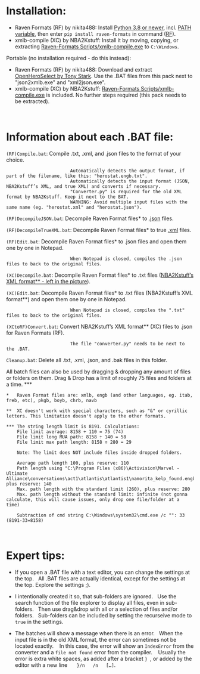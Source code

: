 # Installation:
- Raven Formats (RF) by nikita488: Install [Python 3.8 or newer](https://www.python.org/downloads/), incl. [PATH variable](https://cloudacademy.com/wp-content/uploads/2020/01/Python-Windows-installer.png), then enter `pip install raven-formats` in command ([RF](https://pypi.org/project/raven-formats/)).
- xmlb-compile (XC) by NBA2Kstuff: Install it by moving, copying, or extracting [Raven-Formats Scripts/xmlb-compile.exe](https://github.com/ak2yny/Marvel-Mods-Batch-Scripts/blob/915a9c745d7c79d08a0b3dfee78163d1c56bd966/Raven-Formats%20Scripts/xmlb-compile.exe) to `C:\Windows`.

Portable (no installation required - do this instead):
- Raven Formats (RF) by nikita488: Download and extract [OpenHeroSelect by Tony Stark](https://github.com/TheRealPSV/OpenHeroSelect/releases).
Use the .BAT files from this pack next to "json2xmlb.exe" and "xml2json.exe".
- xmlb-compile (XC) by NBA2Kstuff: [Raven-Formats Scripts/xmlb-compile.exe](https://github.com/ak2yny/Marvel-Mods-Batch-Scripts/blob/915a9c745d7c79d08a0b3dfee78163d1c56bd966/Raven-Formats%20Scripts/xmlb-compile.exe) is included. No further steps required (this pack needs to be extracted).

 

# Information about each .BAT file:

`(RF)Compile.bat`:          Compile .txt, .xml, and .json files to the format of your choice.

                            Automatically detects the output format, if part of the filename, like this: "herostat.engb.txt".
                            Automatically detects the input format (JSON, NBA2Kstuff’s XML, and true XML) and converts if necessary.
                            "Converter.py" is required for the old XML format by NBA2Kstuff. Keep it next to the BAT.
                            WARNING: Avoid multiple input files with the same name (eg. "herostat.xml" and "herostat.json").

`(RF)DecompileJSON.bat`:    Decompile Raven Format files* to [.json](https://www.w3schools.com/js/js_json_intro.asp) files.

`(RF)DecompileTrueXML.bat`: Decompile Raven Format files* to true [.xml](https://www.w3schools.com/xml/xml_whatis.asp) files.

`(RF)Edit.bat`:             Decompile Raven Format files* to .json files and open them one by one in Notepad.

                            When Notepad is closed, compiles the .json files to back to the original files.

`(XC)Decompile.bat`:        Decompile Raven Format files* to .txt files ([NBA2Kstuff’s XML format** - left in the picture](https://i.imgur.com/mtEzMDh.png)).

`(XC)Edit.bat`:             Decompile Raven Format files* to .txt files (NBA2Kstuff’s XML format**) and open them one by one in Notepad.

                            When Notepad is closed, compiles the ".txt" files to back to the original files.

`(XCtoRF)Convert.bat`:      Convert NBA2Kstuff’s XML format** (XC) files to .json for Raven Formats (RF).

                            The file "converter.py" needs to be next to the .BAT.

`Cleanup.bat`:              Delete all .txt, .xml, .json, and .bak files in this folder.


All batch files can also be used by dragging & dropping any amount of files or folders on them.
Drag & Drop has a limit of roughly 75 files and folders at a time. ***

```
*   Raven Format files are: xmlb, engb (and other languages, eg. itab, freb, etc), pkgb, boyb, chrb, navb
```
```
**  XC doesn't work with special characters, such as "&" or cyrillic letters. This limitation doesn't apply to the other formats.
```
```
*** The string length limit is 8191. Calculations:
    File limit average: 8158 ÷ 110 = 75 (74)
    File limit long MUA path: 8158 ÷ 140 = 58
    File limit max path length: 8158 ÷ 280 = 29

    Note: The limit does NOT include files inside dropped folders.

    Average path length 100, plus reserve: 110
    Path length using "C:\Program Files (x86)\Activision\Marvel - Ultimate Alliance\conversations\act1\atlantis\atlantis1\namorita_kelp_found.engb", plus reserve: 140
    Max. path length with the standard limit (260), plus reserve: 280
    Max. path length without the standard limit: infinite (not gonna calculate, this will cause issues, only drop one file/folder at a time)

    Subtraction of cmd string C:\Windows\system32\cmd.exe /c "": 33 (8191-33=8158)
```

 

# Expert tips:

- If you open a .BAT file with a text editor, you can change the settings at the top.
  All .BAT files are actually identical, except for the settings at the top. Explore the settings ;).
  
- I intentionally created it so, that sub-folders are ignored.
  Use the search function of the file explorer to display all files, even in sub-folders.
  Then use drag&drop with all or a selection of files and/or folders.
  Sub-folders can be included by setting the recurseive mode to `true` in the settings.

- The batches will show a message when there is an error.
  When the input file is in the old XML format, the error can sometimes not be located exactly.
   In this case, the error will show an `IndexError` from the converter and a `file not found` error from the compiler.
   Usually the error is extra white spaces, as added after a bracket `} `, or added by the editor with a new line `   }/n   /n   […]`.
